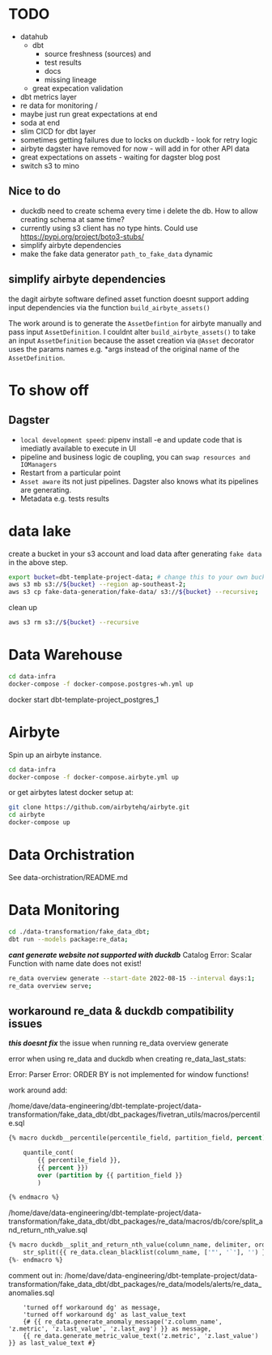 # TODO
- datahub 
    - dbt 
        - source freshness (sources) and 
        - test results
        - docs
        - missing lineage
    - great expecation validation
- dbt metrics layer
- re data for monitoring / 
- maybe just run great expectations at end
- soda at end
- slim CICD for dbt layer
- sometimes getting failures due to locks on duckdb - look for retry logic
- airbyte dagster have removed for now - will add in for other API data
- great expectations on assets - waiting for dagster blog post
- switch s3 to mino

## Nice to do
- duckdb need to create schema every time i delete the db. How to allow creating schema at same time?
- currently using s3 client has no type hints. Could use https://pypi.org/project/boto3-stubs/
- simplify airbyte dependencies
- make the fake data generator `path_to_fake_data` dynamic

## simplify airbyte dependencies

the dagit airbyte software defined asset function doesnt support adding input dependencies via the function `build_airbyte_assets()`

The work around is to generate the `AssetDefintion` for airbyte manually and pass input `AssetDefinition`. I couldnt alter `build_airbyte_assets()` to take an input `AssetDefinition` because the asset creation via `@Asset` decorator uses the params names e.g. *args instead of the original name of the `AssetDefinition`.

# To show off

## Dagster
- `local development speed`: pipenv install -e and update code that is imediatly available to execute in UI
- pipeline and business logic de coupling, you can `swap resources and IOManagers`
- Restart from a particular point
- `Asset aware` its not just pipelines. Dagster also knows what its pipelines are generating.
- Metadata e.g. tests results


# data lake

create a bucket in your s3 account and load data after generating `fake data` in the above step.

```bash
export bucket=dbt-template-project-data; # change this to your own bucket
aws s3 mb s3://${bucket} --region ap-southeast-2;
aws s3 cp fake-data-generation/fake-data/ s3://${bucket} --recursive;
```

clean up
```bash
aws s3 rm s3://${bucket} --recursive
```

# Data Warehouse

```bash
cd data-infra
docker-compose -f docker-compose.postgres-wh.yml up
```

docker start dbt-template-project_postgres_1


# Airbyte

Spin up an airbyte instance.
```bash
cd data-infra
docker-compose -f docker-compose.airbyte.yml up
```

or get airbytes latest docker setup at:

```bash
git clone https://github.com/airbytehq/airbyte.git
cd airbyte
docker-compose up
```


# Data Orchistration

See data-orchistration/README.md

# Data Monitoring

```bash
cd ./data-transformation/fake_data_dbt;
dbt run --models package:re_data;
```

***cant generate website not supported with duckdb*** Catalog Error: Scalar Function with name date does not exist!
```bash
re_data overview generate --start-date 2022-08-15 --interval days:1;
re_data overview serve;
```

## workaround re_data & duckdb compatibility issues
***this doesnt fix*** the issue when running re_data overview generate

error when using re_data and duckdb when creating re_data_last_stats:

Error: Parser Error: ORDER BY is not implemented for window functions!

work around add:

/home/dave/data-engineering/dbt-template-project/data-transformation/fake_data_dbt/dbt_packages/fivetran_utils/macros/percentile.sql

```sql
{% macro duckdb__percentile(percentile_field, partition_field, percent)  %}

    quantile_cont( 
        {{ percentile_field }}, 
        {{ percent }}) 
        over (partition by {{ partition_field }}    
        )

{% endmacro %}
```

/home/dave/data-engineering/dbt-template-project/data-transformation/fake_data_dbt/dbt_packages/re_data/macros/db/core/split_and_return_nth_value.sql

```sql
{% macro duckdb__split_and_return_nth_value(column_name, delimiter, ordinal) -%}
    str_split({{ re_data.clean_blacklist(column_name, ['"', '`'], '') }}, '{{ delimiter }}', {{ ordinal }})[2]
{%- endmacro %}
```

comment out
in: /home/dave/data-engineering/dbt-template-project/data-transformation/fake_data_dbt/dbt_packages/re_data/models/alerts/re_data_anomalies.sql

```jinja
    'turned off workaround dg' as message,
    'turned off workaround dg' as last_value_text
    {# {{ re_data.generate_anomaly_message('z.column_name', 'z.metric', 'z.last_value', 'z.last_avg') }} as message,
    {{ re_data.generate_metric_value_text('z.metric', 'z.last_value') }} as last_value_text #}
```